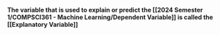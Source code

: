 **The variable that is used to explain or predict the [[2024 Semester 1/COMPSCI361 - Machine Learning/Dependent Variable]] is called the [[Explanatory Variable]]**